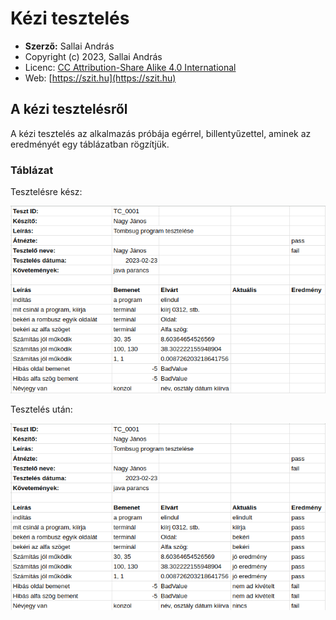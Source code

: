 # Kézi tesztelés

* **Szerző:** Sallai András
* Copyright (c) 2023, Sallai András
* Licenc: [CC Attribution-Share Alike 4.0 International](https://creativecommons.org/licenses/by-sa/4.0/)
* Web: [https://szit.hu](https://szit.hu)

## A kézi tesztelésről

A kézi tesztelés az alkalmazás próbája egérrel, billentyűzettel, aminek az eredményét egy táblázatban rögzítjük.

### Táblázat

Tesztelésre kész:

![kézi tesztelés táblázat](images/keziteszt_tablazat_01.png)

Tesztelés után:

![kézi tesztelés táblázat](images/keziteszt_tablazat_02.png)